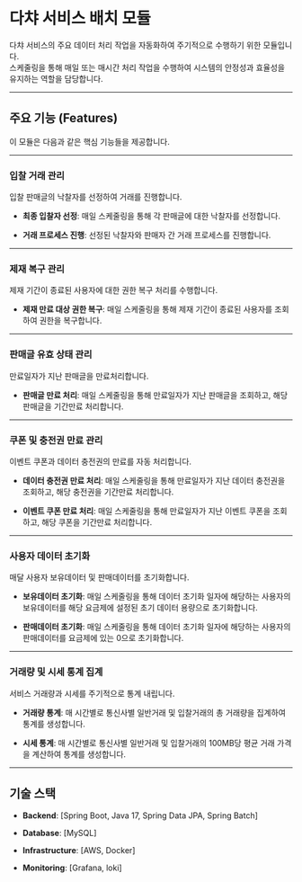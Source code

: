 # 다챠 서비스 배치 모듈
다챠 서비스의 주요 데이터 처리 작업을 자동화하여 주기적으로 수행하기 위한 모듈입니다.<br>
스케줄링을 통해 매일 또는 매시간 처리 작업을 수행하여 시스템의 안정성과 효율성을 유지하는 역할을 담당합니다.
***
## 주요 기능 (Features)

이 모듈은 다음과 같은 핵심 기능들을 제공합니다.
  
---

### **입찰 거래 관리**

입찰 판매글의 낙찰자를 선정하여 거래를 진행합니다.

* **최종 입찰자 선정**: 매일 스케줄링을 통해 각 판매글에 대한 낙찰자를 선정합니다.

* **거래 프로세스 진행**: 선정된 낙찰자와 판매자 간 거래 프로세스를 진행합니다.

---
  
### **제재 복구 관리**
   
제재 기간이 종료된 사용자에 대한 권한 복구 처리를 수행합니다.

* **제재 만료 대상 권한 복구**: 매일 스케줄링을 통해 제재 기간이 종료된 사용자를 조회하여 권한을 복구합니다.

---
  
### **판매글 유효 상태 관리**
   
만료일자가 지난 판매글을 만료처리합니다.

* **판매글 만료 처리**: 매일 스케줄링을 통해 만료일자가 지난 판매글을 조회하고, 해당 판매글을 기간만료 처리합니다.
  
---

### **쿠폰 및 충전권 만료 관리**
이벤트 쿠폰과 데이터 충전권의 만료를 자동 처리합니다.

* **데이터 충전권 만료 처리**: 매일 스케줄링을 통해 만료일자가 지난 데이터 충전권을 조회하고, 해당 충전권을 기간만료 처리합니다.

* **이벤트 쿠폰 만료 처리**: 매일 스케줄링을 통해 만료일자가 지난 이벤트 쿠폰을 조회하고, 해당 쿠폰을 기간만료 처리합니다.
  
---

### **사용자 데이터 초기화**
매달 사용자 보유데이터 및 판매데이터를 초기화합니다.

* **보유데이터 초기화**: 매일 스케줄링을 통해 데이터 초기화 일자에 해당하는 사용자의 보유데이터를 해당 요금제에 설정된 초기 데이터 용량으로 초기화합니다.
  
* **판매데이터 초기화**: 매일 스케줄링을 통해 데이터 초기화 일자에 해당하는 사용자의 판매데이터를 요금제에 있는 0으로 초기화합니다.
  
---
  
### **거래량 및 시세 통계 집계**
서비스 거래량과 시세를 주기적으로 통계 내립니다.

* **거래량 통계**: 매 시간별로 통신사별 일반거래 및 입찰거래의 총 거래량을 집계하여 통계를 생성합니다.
  
* **시세 통계**: 매 시간별로 통신사별 일반거래 및 입찰거래의 100MB당 평균 거래 가격을 계산하여 통계를 생성합니다.

---

## 기술 스택
* **Backend**: [Spring Boot, Java 17, Spring Data JPA, Spring Batch]

* **Database**: [MySQL]

* **Infrastructure**: [AWS, Docker]

* **Monitoring**: [Grafana, loki]
